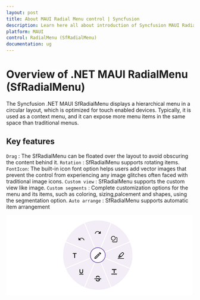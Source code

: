 ```yaml
---
layout: post
title: About MAUI Radial Menu control | Syncfusion
description: Learn here all about introduction of Syncfusion MAUI Radial Menu (SfRadialMenu) control, its elements and more.
platform: MAUI
control: RadialMenu (SfRadialMenu)
documentation: ug
---
```


# Overview of .NET MAUI RadialMenu (SfRadialMenu)

The Syncfusion .NET MAUI SfRadialMenu displays a hierarchical menu in a circular layout, which is optimized for touch enabled devices. Typically, it is used as a context menu, and it can expose more menu items in the same space than traditional menus.

## Key features

`Drag` : The SfRadialMenu can be floated over the layout to avoid obscuring the content behind it.
`Rotation` : SfRadialMenu supports rotating items.
`FontIcon`: The built-in icon font option helps users add vector images that prevent the control from experiencing any image glitches often faced with traditional image icons.
`Custom view` : SfRadialMenu supports the custom view like image.
`Custom segments` : Complete customization options for the menu and its items, such as coloring, sizing,palcement and shapes, using the segmentation option.
`Auto arrange` : SfRadialMenu supports automatic item arrangement

![Overview in .NET MAUI SfRadialMenu](images/overview/maui-radialmenu-overview.png)




